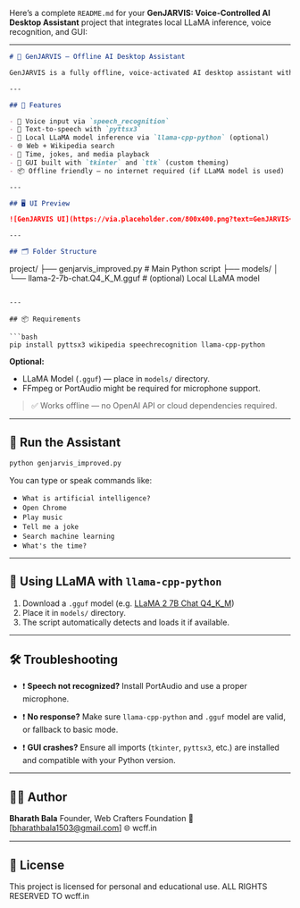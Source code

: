 Here’s a complete `README.md` for your **GenJARVIS: Voice-Controlled AI Desktop Assistant** project that integrates local LLaMA inference, voice recognition, and GUI:

---

```markdown
# 🤖 GenJARVIS — Offline AI Desktop Assistant

GenJARVIS is a fully offline, voice-activated AI desktop assistant with a modern Tkinter GUI, optional LLaMA local language model support, and interactive features like voice commands, media control, app launching, and Wikipedia/web search.

---

## 🧠 Features

- 🎤 Voice input via `speech_recognition`
- 📣 Text-to-speech with `pyttsx3`
- 🧠 Local LLaMA model inference via `llama-cpp-python` (optional)
- 🌐 Web + Wikipedia search
- 📅 Time, jokes, and media playback
- 🧰 GUI built with `tkinter` and `ttk` (custom theming)
- 📦 Offline friendly — no internet required (if LLaMA model is used)

---

## 🖥️ UI Preview

![GenJARVIS UI](https://via.placeholder.com/800x400.png?text=GenJARVIS+GUI)

---

## 🗂️ Folder Structure

```

project/
├── genjarvis\_improved.py          # Main Python script
├── models/
│   └── llama-2-7b-chat.Q4\_K\_M.gguf  # (optional) Local LLaMA model

````

---

## 📦 Requirements

```bash
pip install pyttsx3 wikipedia speechrecognition llama-cpp-python
````

**Optional:**

* LLaMA Model (`.gguf`) — place in `models/` directory.
* FFmpeg or PortAudio might be required for microphone support.

> ✅ Works offline — no OpenAI API or cloud dependencies required.

---

## 🚀 Run the Assistant

```bash
python genjarvis_improved.py
```

You can type or speak commands like:

* `What is artificial intelligence?`
* `Open Chrome`
* `Play music`
* `Tell me a joke`
* `Search machine learning`
* `What's the time?`

---

## 🤖 Using LLaMA with `llama-cpp-python`

1. Download a `.gguf` model (e.g. [LLaMA 2 7B Chat Q4\_K\_M](https://huggingface.co/TheBloke/Llama-2-7B-Chat-GGUF))
2. Place it in `models/` directory.
3. The script automatically detects and loads it if available.

---

## 🛠️ Troubleshooting

* ❗ **Speech not recognized?**
  Install PortAudio and use a proper microphone.

* ❗ **No response?**
  Make sure `llama-cpp-python` and `.gguf` model are valid, or fallback to basic mode.

* ❗ **GUI crashes?**
  Ensure all imports (`tkinter`, `pyttsx3`, etc.) are installed and compatible with your Python version.

---

## 🧑‍💻 Author

**Bharath Bala**
Founder, Web Crafters Foundation
📧 [bharathbala1503@gmail.com]
🌐 wcff.in

---

## 📄 License

This project is licensed for personal and educational use. ALL RIGHTS RESERVED TO wcff.in
```

